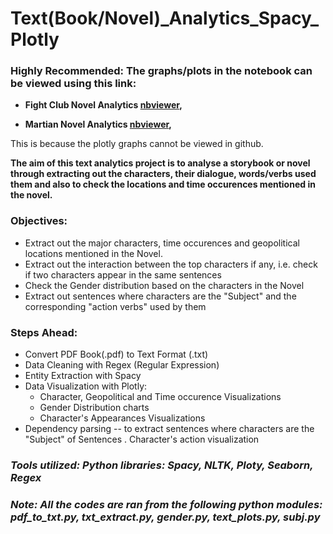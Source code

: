 # Text(Book/Novel)_Analytics_Spacy_Plotly

### Highly Recommended: The graphs/plots in the notebook can be viewed using this link: 

- **Fight Club Novel Analytics [nbviewer](https://nbviewer.jupyter.org/github/AdeboyeML/Text_Analytics_Spacy_Plotly/blob/054b26e1c0f64fc8f5cb21bc90e113c1fc1ed2ed/FightClub_Novel_Analytics.ipynb),**

- **Martian Novel Analytics [nbviewer](https://nbviewer.jupyter.org/github/AdeboyeML/Text_Analytics_Spacy_Plotly/blob/054b26e1c0f64fc8f5cb21bc90e113c1fc1ed2ed/Martian_Novel_Analytics.ipynb),**

This is because the plotly graphs cannot be viewed in github.

**The aim of this text analytics project is to analyse a storybook or novel through extracting out the characters, their dialogue, words/verbs used them and also to check the locations and time occurences mentioned in the novel.**


### Objectives:

- Extract out the major characters, time occurences and geopolitical locations mentioned in the Novel.
- Extract out the interaction between the top characters if any, i.e. check if two characters appear in the same sentences
- Check the Gender distribution based on the characters in the Novel
- Extract out sentences where characters are the "Subject" and the corresponding "action verbs" used by them

### Steps Ahead:
- Convert PDF Book(.pdf) to Text Format (.txt)
- Data Cleaning with Regex (Regular Expression)
- Entity Extraction with Spacy
- Data Visualization with Plotly:
   - Character, Geopolitical and Time occurence Visualizations
   - Gender Distribution charts
   - Character's Appearances Visualizations
- Dependency parsing -- to extract sentences where characters are the "Subject" of Sentences
. Character's action visualization

### ***Tools utilized: Python libraries:  Spacy, NLTK, Ploty, Seaborn, Regex***

### ***Note: All the codes are ran from the following python modules: pdf_to_txt.py, txt_extract.py, gender.py, text_plots.py, subj.py***
​
